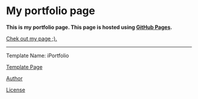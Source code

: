 # My portfolio page 
**This is my portfolio page. This page is hosted using [GitHub Pages](https://pages.github.com/).**

[Chek out my page ;).](https://masoud-babaabasi.github.io)
____
Template Name: iPortfolio

[Template Page](https://bootstrapmade.com/iportfolio-bootstrap-portfolio-websites-template/)

[Author](BootstrapMade.com)

[License](https://bootstrapmade.com/license/)
